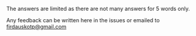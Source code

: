 The answers are limited as there are not many answers for 5 words only. 

Any feedback can be written here in the issues or emailed to firdauskotp@gmail.com
